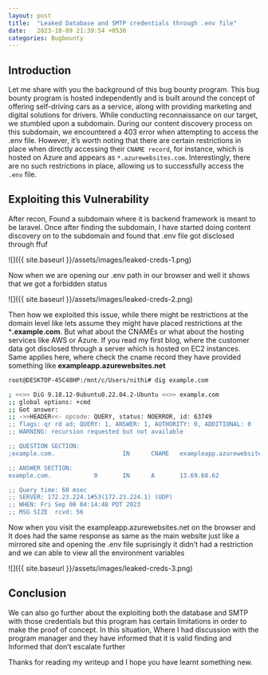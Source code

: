 ```yaml
---
layout: post
title:  "Leaked Database and SMTP credentials through .env file"
date:   2023-10-09 21:39:54 +0530
categories: Bugbounty
---
```


## Introduction

Let me share with you the background of this bug bounty program. This bug bounty program is hosted independently and is built around the concept of offering self-driving cars as a service, along with providing marketing and digital solutions for drivers. While conducting reconnaissance on our target, we stumbled upon a subdomain. During our content discovery process on this subdomain, we encountered a 403 error when attempting to access the .env file. However, it’s worth noting that there are certain restrictions in place when directly accessing their `CNAME record`, for instance, which is hosted on Azure and appears as `*.azurewebsites.com`. Interestingly, there are no such restrictions in place, allowing us to successfully access the `.env` file.

## Exploiting this Vulnerability

After recon, Found a subdomain where it is backend framework is meant to be laravel. Once after finding the subdomain, I have started doing content discovery on to the subdomain and found that .env file got disclosed through ffuf

![]({{ site.baseurl }}/assets/images/leaked-creds-1.png)

Now when we are opening our .env path in our browser and well it shows that we got a forbidden status

![]({{ site.baseurl }}/assets/images/leaked-creds-2.png)

Then how we exploited this issue, while there might be restrictions at the domain level like lets assume they might have placed restrictions at the ***.example.com**. But what about the CNAMEs or what about the hosting services like AWS or Azure. If you read my first blog, where the customer data got disclosed through a server which is hosted on EC2 instances. Same applies here, where check the cname record they have provided something like **exampleapp.azurewebsites.net**

```sh
root@DESKTOP-4SC48HP:/mnt/c/Users/nithi# dig example.com

; <<>> DiG 9.18.12-0ubuntu0.22.04.2-Ubuntu <<>> example.com
;; global options: +cmd
;; Got answer:
;; ->>HEADER<<- opcode: QUERY, status: NOERROR, id: 63749
;; flags: qr rd ad; QUERY: 1, ANSWER: 1, AUTHORITY: 0, ADDITIONAL: 0
;; WARNING: recursion requested but not available

;; QUESTION SECTION:
;example.com.                   IN      CNAME   exampleapp.azurewebsites.net

;; ANSWER SECTION:
example.com.            0       IN      A       13.69.68.62

;; Query time: 60 msec
;; SERVER: 172.23.224.1#53(172.23.224.1) (UDP)
;; WHEN: Fri Sep 08 04:14:48 PDT 2023
;; MSG SIZE  rcvd: 56
```

Now when you visit the exampleapp.azurewebsites.net on the browser and It does had the same response as same as the main website just like a mirrored site and opening the .env file suprisingly it didn’t had a restriction and we can able to view all the environment variables

![]({{ site.baseurl }}/assets/images/leaked-creds-3.png)

## Conclusion

We can also go further about the exploiting both the database and SMTP with those credentials but this program has certain limitations in order to make the proof of concept. In this situation, Where I had discussion with the program manager and they have informed that it is valid finding and Informed that don’t escalate further

Thanks for reading my writeup and I hope you have learnt something new.